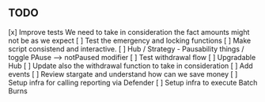 TODO
-----

[x] Improve tests
    We need to take in consideration the fact amounts might not be as we expect
[ ] Test the emergency and locking functions
[ ] Make script consistend and interactive.
[ ] Hub / Strategy
    - Pausability things / toggle PAuse --> notPaused modifier
[ ] Test withdrawal flow
[ ] Upgradable Hub
[ ] Update also the withdrawal function to take in consideration
[ ] Add events
[ ] Review stargate and understand how can we save money
[ ] Setup infra for calling reporting via Defender
[ ] Setup infra to execute Batch Burns